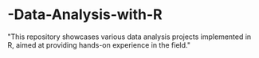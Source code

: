 # -Data-Analysis-with-R
"This repository showcases various data analysis projects implemented in R, aimed at providing hands-on experience in the field."
